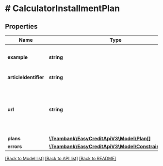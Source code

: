 # # CalculatorInstallmentPlan

## Properties

Name | Type | Description | Notes
------------ | ------------- | ------------- | -------------
**example** | **string** | An example calculation for the installment plan | [optional]
**articleIdentifier** | **string** | article name or article Id | [optional]
**url** | **string** | Url leading to the widget providing more detailed information for an article and its installmentplan | [optional]
**plans** | [**\Teambank\EasyCreditApiV3\Model\Plan[]**](Plan.md) |  | [optional]
**errors** | [**\Teambank\EasyCreditApiV3\Model\ConstraintViolation**](ConstraintViolation.md) |  | [optional]

[[Back to Model list]](../../README.md#models) [[Back to API list]](../../README.md#endpoints) [[Back to README]](../../README.md)
